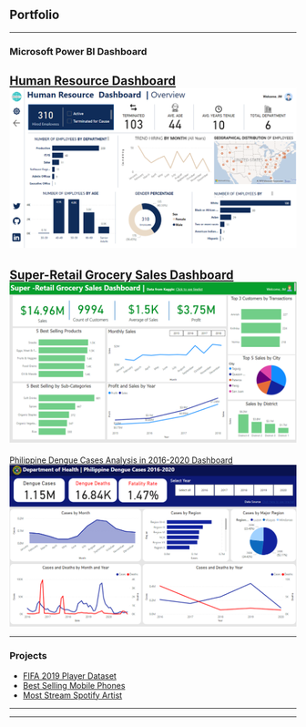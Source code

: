 ## Portfolio

---

### Microsoft Power BI Dashboard

[Human Resource Dashboard ](/sample_page)
<img src="images/Dashboard.png?raw=true"/>
---
[Super-Retail Grocery Sales Dashboard ](/sample_page)
<img src="images/retail-dashboard.png?raw=true"/>
---
[Philippine Dengue Cases Analysis in 2016-2020 Dashboard](/pdf/sample_presentation.pdf)
<img src="images/Dengue Cases vs Deaths Analysis.png?raw=true"/>

---

### Projects
- [FIFA 2019 Player Dataset](https://github.com/jericdata-analyst/My-Notebook/blob/main/fifa-19-eda.ipynb)
- [Best Selling Mobile Phones](https://github.com/jericdata-analyst/My-Notebook/blob/main/best-selling-mobile-phones-eda.ipynb)
- [Most Stream Spotify Artist](https://github.com/jericdata-analyst/My-Notebook/blob/main/most-streamed-spotify-songs-2023-eda(1).ipynb)

---




---
<!-- <p style="font-size:11px">Page template forked from <a href="https://github.com/evanca/quick-portfolio">evanca</a></p> -->
<!-- Remove above link if you don't want to attibute -->
